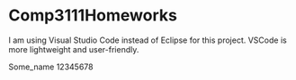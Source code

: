 # Comp3111Homeworks
I am using Visual Studio Code instead of Eclipse for this project. 
VSCode is more lightweight and user-friendly. 
 
Some_name
12345678
